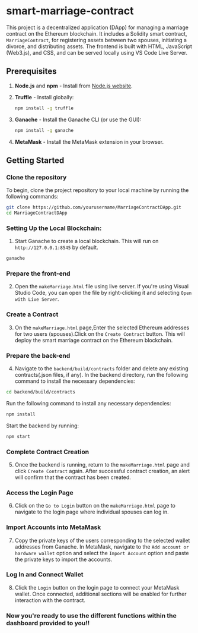 # smart-marriage-contract

This project is a decentralized application (DApp) for managing a marriage contract on the Ethereum blockchain. It includes a Solidity smart contract, `MarriageContract`, for registering assets between two spouses, initiating a divorce, and distributing assets. The frontend is built with HTML, JavaScript (Web3.js), and CSS, and can be served locally using VS Code Live Server.

## Prerequisites

1. **Node.js** and **npm** - Install from [Node.js website](https://nodejs.org/).
   
2. **Truffle** - Install globally:
   ```bash
   npm install -g truffle
   ```

3. **Ganache** - Install the Ganache CLI (or use the GUI):
   ```bash
   npm install -g ganache
   ```

4. **MetaMask** - Install the MetaMask extension in your browser.


## Getting Started

### Clone the repository
To begin, clone the project repository to your local machine by running the following commands:

```bash
git clone https://github.com/yourusername/MarriageContractDApp.git
cd MarriageContractDApp
```



### Setting Up the Local Blockchain:

1. Start Ganache to create a local blockchain. This will run on `http://127.0.0.1:8545` by default.

```bash 
ganache
```


### Prepare the front-end

2. Open the `makeMarriage.html` file using live server. If you're using Visual Studio Code, you can open the file by      right-clicking it and selecting `Open with Live Server`.


### Create a Contract

3. On the `makeMarriage.html` page,Enter the selected Ethereum addresses for two users (spouses).Click on the `Create Contract` button. This will deploy the smart marriage contract on the Ethereum blockchain.



### Prepare the back-end

4. Navigate to the `backend/build/contracts` folder and delete any existing contracts(.json files, if any). In the backend directory, run the following command to install the necessary dependencies:

```bash
cd backend/build/contracts
```
   Run the following command to install any necessary dependencies:

```bash
npm install
```
   Start the backend by running:
   
```bash
npm start
```

### Complete Contract Creation

5. Once the backend is running, return to the `makeMarriage.html` page and click `Create Contract` again.
After successful contract creation, an alert will confirm that the contract has been created.

### Access the Login Page

6. Click on the `Go to Login` button on the `makeMarriage.html` page to navigate to the login page where individual spouses can log in.

### Import Accounts into MetaMask

7. Copy the private keys of the users corresponding to the selected wallet addresses from Ganache. In MetaMask, navigate to the `Add account or hardware wallet` option and select the `Import Account` option and paste the private keys to import the accounts.


### Log In and Connect Wallet

8. Click the `Login` button on the login page to connect your MetaMask wallet. Once connected, additional sections will be enabled for further interaction with the contract.

### Now you're ready to use the different functions within the dashboard provided to you!!

